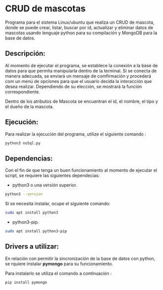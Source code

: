 # CRUD de mascotas
Programa para el sistema Linux/ubuntu que realiza  un CRUD de mascota, donde se puede crear, listar, buscar por id, actualizar y eliminar datos de mascotas usando lenguaje python para su compilación y MongoDB para la base de datos.

## Descripción: 
Al momento de ejecutar el programa, se establece la conexión a la base de datos para que permita manipularla dentro de la terminal. Si se conecta de manera adecuada, se enviará un mensaje de comfirmación y procederá com un menú de opciones para que el usuario decida la interacción que desea realizar. Dependiendo de su elección, se mostrará la función correspondiente.

Dentro de los atributos de Mascota se encuentran el id, el nombre, el tipo y el dueño de la mascota.

## Ejecución:
Para realizar la ejecución del programa, utilize el siguiente comando :
``` bash
python3 noSql.py
``` 

## Dependencias:

 Con el fin de que tenga un buen funcionamiento al momento de ejecutar el script, se requiere las siguientes dependecias:
- python3 o una versión superior.
``` bash 
python3 --version
```
Si se necesita instalar, ocupe el siguiente comando: 
``` bash
sudo apt install python3
```
- python3-pip.
``` bash
sudo apt install python3-pip
```


## Drivers a utilizar:
En relación con permitir la sincronización de la base de datos con python, se rquiere instalar **pymongo** para su funcionamiento.

Para instalarlo se utiliza el comando a continuación :
``` bash
pip install pymongo
```
